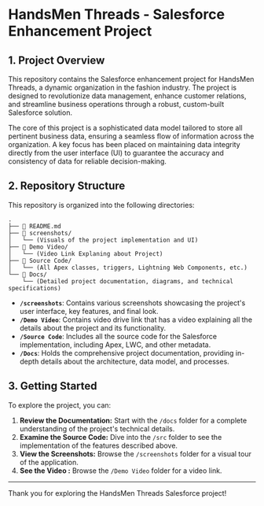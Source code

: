 # HandsMen Threads - Salesforce Enhancement Project

## 1. Project Overview

This repository contains the Salesforce enhancement project for HandsMen Threads, a dynamic organization in the fashion industry. The project is designed to revolutionize data management, enhance customer relations, and streamline business operations through a robust, custom-built Salesforce solution.

The core of this project is a sophisticated data model tailored to store all pertinent business data, ensuring a seamless flow of information across the organization. A key focus has been placed on maintaining data integrity directly from the user interface (UI) to guarantee the accuracy and consistency of data for reliable decision-making.


## 2. Repository Structure

This repository is organized into the following directories:

```
.
├── 📄 README.md
├── 📁 screenshots/
│   └── (Visuals of the project implementation and UI)
├── 📁 Demo Video/
│   └── (Video Link Explaning about Project)
├── 📁 Source Code/
│   └── (All Apex classes, triggers, Lightning Web Components, etc.)
└── 📁 Docs/
    └── (Detailed project documentation, diagrams, and technical specifications)
```

* **`/screenshots`**: Contains various screenshots showcasing the project's user interface, key features, and final look.
* **`/Demo Video`**: Contains video drive link that has a video explaining all the details about the project and its functionality.
* **`/Source Code`**: Includes all the source code for the Salesforce implementation, including Apex, LWC, and other metadata.
* **`/Docs`**: Holds the comprehensive project documentation, providing in-depth details about the architecture, data model, and processes.

## 3. Getting Started

To explore the project, you can:

1.  **Review the Documentation:** Start with the `/docs` folder for a complete understanding of the project's technical details.
2.  **Examine the Source Code:** Dive into the `/src` folder to see the implementation of the features described above.
3.  **View the Screenshots:** Browse the `/screenshots` folder for a visual tour of the application.
4.  **See the Video :** Browse the `/Demo Video` folder for a video link.

---

Thank you for exploring the HandsMen Threads Salesforce project!
